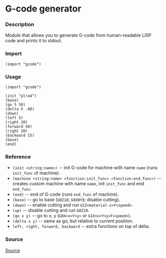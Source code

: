 # G-code generator

### Description
Module that allows you to generate G-code from human-readable LISP code and prints it to stdout.

### Import
```
(import "gcode")
```

### Usage
```
(import "gcode")

(init "plra4")
(base)
(go 5 50)
(delta 5 -40)
(down)
(left 5)
(right 20)
(forward 50)
(right 20)
(backward 15)
(base)
(end)
```

### Reference
- `(init <string:name>)` -- init G-code for machine with name `name` (runs `init_func` of machine).
- `(machine <string:name> <function:init_func> <function:end_func>)` -- creates custom machine with name `name`, init `init_func` and end `end_func`.
- `(end)` -- end of G-code (runs `end_func` of machine).
- `(base)` -- go to base (`G0Z10`; `G0X0Y0`; disable cutting).
- `(down)` -- enable cutting and run `G1Z<material-z>F<speed>`.
- `(up)` -- disable cutting and run `G0Z10`.
- `(go x y)` -- go to x, y (`G0X<x>Y<y>` or `G1X<x>Y<y>F<speed>`).
- `(delta x y)` -- same as go, but relative to current position.
- `left, right, forward, backward` -- extra functions on top of delta.

### Source
[Source](https://github.com/ProggerX/lapse-hs/blob/master/modules/gcode.lp)
